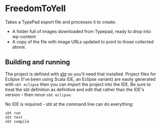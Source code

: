 # FreedomToYell

Takes a TypePad export file and processes it to create:

- A folder full of images downloaded from Typepad, ready to drop into wp-content
- A copy of the file with image URLs updated to point to those collected above.


## Building and running

The project is defined with [sbt](http://www.scala-sbt.org) so you'll need that installed. Project files for Eclipse (I've been using Scala IDE, an Eclipse variant) are easily generated with `sbt eclipse` then you can import the project into the IDE. Be sure to treat the sbt definition as definitive and edit that rather than the IDE's version - then rerun `sbt eclipse`.

No IDE is required - sbt at the command line can do everything:

    sbt run
    sbt test
    sbt compile